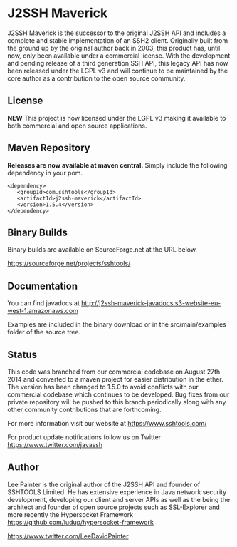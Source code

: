 J2SSH Maverick
==============

J2SSH Maverick is the successor to the original J2SSH API and includes a complete and stable implementation of an SSH2 client. Originally built from the ground up by the original author back in 2003, this product has, until now, only been available under a commercial license. With the development and pending release of a third generation SSH API, this legacy API has now been released under the LGPL v3 and will continue to be maintained by the core author as a contribution to the open source community.

License
-------

**NEW** This project is now licensed under the LGPL v3 making it available to both commercial and open source applications. 

Maven Repository
----------------

**Releases are now available at maven central.** Simply include the following dependency in your pom.

```
<dependency>
   <groupId>com.sshtools</groupId>
   <artifactId>j2ssh-maverick</artifactId>
   <version>1.5.4</version>
</dependency>
```
 
Binary Builds
-------------

Binary builds are available on SourceForge.net at the URL below.

https://sourceforge.net/projects/sshtools/

Documentation
-------------

You can find javadocs at http://j2ssh-maverick-javadocs.s3-website-eu-west-1.amazonaws.com

Examples are included in the binary download or in the src/main/examples folder of the source tree.


Status
------

This code was branched from our commercial codebase on August 27th 2014 and converted to a maven project for easier distribution in the ether. The version has been changed to 1.5.0 to avoid conflicts with our commercial codebase which continues to be developed. Bug fixes from our private repository will be pushed to this branch periodically along with any other community contributions that are forthcoming.

For more information visit our website at https://www.sshtools.com/

For product update notifications follow us on Twitter https://www.twitter.com/javassh


Author
------

Lee Painter is the original author of the J2SSH API and founder of SSHTOOLS Limited. He has extensive experience in Java network security development, developing our client and server APIs as well as the being the architect and founder of open source projects such as SSL-Explorer and more recently the Hypersocket Framework https://github.com/ludup/hypersocket-framework

https://www.twitter.com/LeeDavidPainter

